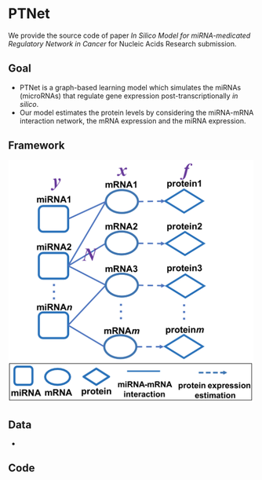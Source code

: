 # PTNet
We provide the source code of paper *In Silico Model for miRNA-medicated Regulatory Network in Cancer* for Nucleic Acids Research submission.

## Goal
 - PTNet is a graph-based learning model which simulates the miRNAs (microRNAs) that regulate gene expression post-transcriptionally *in silico*.
 - Our model estimates the protein levels by considering the miRNA-mRNA interaction network, the mRNA expression and the miRNA expression.

## Framework
<img src="PTNet.png" width = 500>

## Data
 - 

## Code

